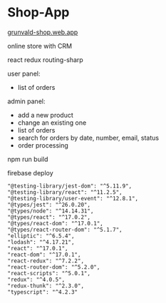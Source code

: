 # Shop-App

[grunvald-shop.web.app](https://grunvald-shop.web.app/)

online store with CRM

react
redux
routing-sharp

user panel:
- list of orders

admin panel:
- add a new product
- change an existing one
- list of orders
- search for orders by date, number, email, status
- order processing

npm run build

firebase deploy

    "@testing-library/jest-dom": "^5.11.9",
    "@testing-library/react": "^11.2.5",
    "@testing-library/user-event": "^12.8.1",
    "@types/jest": "^26.0.20",
    "@types/node": "^14.14.31",
    "@types/react": "^17.0.2",
    "@types/react-dom": "^17.0.1",
    "@types/react-router-dom": "^5.1.7",
    "elliptic": "^6.5.4",
    "lodash": "^4.17.21",
    "react": "^17.0.1",
    "react-dom": "^17.0.1",
    "react-redux": "^7.2.2",
    "react-router-dom": "^5.2.0",
    "react-scripts": "^5.0.1",
    "redux": "^4.0.5",
    "redux-thunk": "^2.3.0",
    "typescript": "^4.2.3"